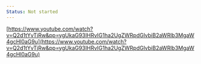 ```yaml
---
Status: Not started
---
```

[https://www.youtube.com/watch?v=Q2d1tYvTjRw&pp=ygUkaG93IHRvIG1ha2UgZWRpdGlvbiB2aWRlb3MgaW4gcHl0aG9u](https://www.youtube.com/watch?v=Q2d1tYvTjRw&pp=ygUkaG93IHRvIG1ha2UgZWRpdGlvbiB2aWRlb3MgaW4gcHl0aG9u)